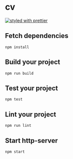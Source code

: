 # cv


[![styled with prettier](https://img.shields.io/badge/styled_with-prettier-ff69b4.svg)](https://github.com/prettier/prettier)

## Fetch dependencies

```
npm install
```

## Build your project

```
npm run build
```

## Test your project

```
npm test
```

## Lint your project

```
npm run lint
```

## Start http-server

```
npm start
```
